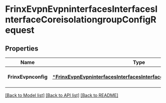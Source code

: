 # FrinxEvpnEvpninterfacesInterfacesInterfaceCoreisolationgroupConfigRequest

## Properties
Name | Type | Description | Notes
------------ | ------------- | ------------- | -------------
**FrinxEvpnconfig** | [***FrinxEvpnEvpninterfacesInterfacesInterfaceCoreisolationgroupConfig**](frinx.evpn.evpninterfaces.interfaces.interface.coreisolationgroup.Config.md) |  | [optional] [default to null]

[[Back to Model list]](../README.md#documentation-for-models) [[Back to API list]](../README.md#documentation-for-api-endpoints) [[Back to README]](../README.md)


